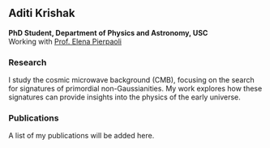 
## Aditi Krishak   
 
**PhD Student, Department of Physics and Astronomy, USC**  
Working with [Prof. Elena Pierpaoli](https://dornsife.usc.edu/elena-pierpaolis-web-page/)  

### Research 

I study the cosmic microwave background (CMB), focusing on the search for signatures of primordial non-Gaussianities. My work explores how these signatures can provide insights into the physics of the early universe.



### Publications  
A list of my publications will be added here.  
